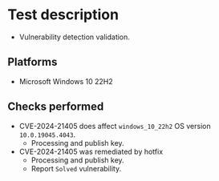 # Test description

- Vulnerability detection validation.

## Platforms

- Microsoft Windows 10 22H2

## Checks performed

- CVE-2024-21405 does affect `windows_10_22h2` OS version `10.0.19045.4043`.
  - Processing and publish key.
- CVE-2024-21405 was remediated by hotfix
  - Processing and publish key.
  - Report `Solved` vulnerability.
